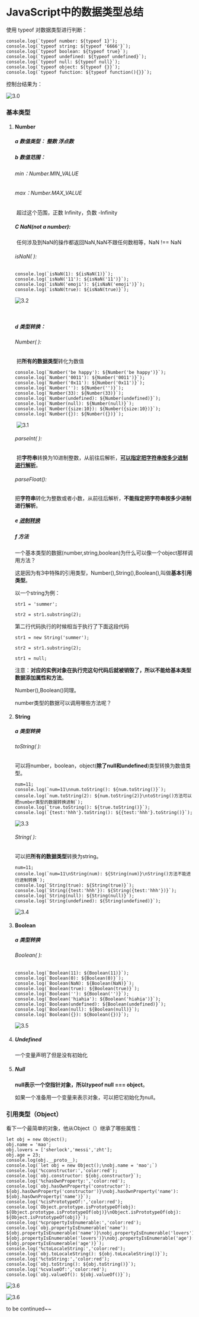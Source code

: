 # JavaScript中的数据类型总结

使用 typeof 对数据类型进行判断：

```
console.log(`typeof number: ${typeof 1}');
console.log(`typeof string: ${typeof '6666'}`);
console.log(`typeof boolean: ${typeof true}`);
console.log(`typeof undefined: ${typeof undefined}`);
console.log(`typeof null: ${typeof null}`);
console.log(`typeof object: ${typeof {}}`);
console.log(`typeof function: ${typeof function(){}}`);
```

控制台结果为：

![3.0](https://github.com/YananMao/JavaScript-Grammars/blob/master/pictures/3.0.png)

### 基本类型

1. #### Number

   ##### a 数值类型： 整数 浮点数

   ##### b 数值范围：

   ###### 	min：Number.MIN_VALUE

   ###### 	max：Number.MAX_VALUE

   ​	超过这个范围，正数 Infinity，负数 -Infinity

   ##### C NaN(not a number):	

   ​	任何涉及到NaN的操作都返回NaN,NaN不跟任何数相等，NaN !== NaN

   ###### 	isNaN( ):

   ```
   console.log(`isNaN(1): ${isNaN(1)}`);
   console.log(`isNaN('11'): ${isNaN('11')}`);
   console.log(`isNaN('emoji'): ${isNaN('emoji')}`);
   console.log(`isNaN(true): ${isNaN(true)}`);
   ```

   ![3.2](https://github.com/YananMao/JavaScript-Grammars/blob/master/pictures/3.2.png)

   ​	

   ##### d 类型转换：

   ###### 	Number( ):

   ​	把**所有的数据类型**转化为数值

   ```
   console.log(`Number('be happy'): ${Number('be happy')}`);
   console.log(`Number('0011'): ${Number('0011')}`);
   console.log(`Number('0x11'): ${Number('0x11')}`);
   console.log(`Number(''): ${Number('')}`);
   console.log(`Number(33): ${Number(33)}`);
   console.log(`Number(undefined): ${Number(undefined)}`);
   console.log(`Number(null): ${Number(null)}`);
   console.log(`Number({size:10}): ${Number({size:10})}`);
   console.log(`Number({}): ${Number({})}`);
   ```

   ​	![3.1](https://github.com/YananMao/JavaScript-Grammars/blob/master/pictures/3.1.png)

   ###### 	parseInt( ):

   ​	把**字符串**转换为10进制整数，从前往后解析，**[可以指定把字符串按多少进制进行解析](https://github.com/YananMao/JavaScript-Grammars/blob/master/JavaScript%E5%B8%B8%E7%94%A8%E8%AF%AD%E6%B3%95%E6%80%BB%E7%BB%93/4js%E4%B8%AD%E8%BF%9B%E5%88%B6%E8%BD%AC%E6%8D%A2.md)**。

   ###### 	parseFloat():

   ​	把**字符串**转化为整数或者小数，从前往后解析，**不能指定把字符串按多少进制进行解析**。

   ##### e [进制转换](https://github.com/YananMao/JavaScript-Grammars/blob/master/JavaScript%E5%B8%B8%E7%94%A8%E8%AF%AD%E6%B3%95%E6%80%BB%E7%BB%93/4js%E4%B8%AD%E8%BF%9B%E5%88%B6%E8%BD%AC%E6%8D%A2.md)

   ##### f 方法

   一个基本类型的数据(number,string,boolean)为什么可以像一个object那样调用方法？

   这是因为有3中特殊的引用类型，Number(),String(),Boolean(),叫做**基本引用类型**。

   以一个string为例：

   ```
   str1 = 'summer';
   
   str2 = str1.substring(2);
   ```

   第二行代码执行的时候相当于执行了下面这段代码

   ```
   str1 = new String('summer');
   
   str2 = str1.substring(2);
   
   str1 = null;
   ```

   注意：**对应的实例对象在执行完这句代码后就被销毁了，所以不能给基本类型数据添加属性和方法**。

   Number(),Boolean()同理。

   number类型的数据可以调用哪些方法呢？

   

2. #### String

   ##### a 类型转换

   ###### toString( ):

   可以将number，boolean，object(**除了null和undefined**)类型转换为数值类型。

   ```
   num=11;
   console.log(`num=11\nnum.toString(): ${num.toString()}`);
   console.log(`num.toString(2): ${num.toString(2)}\ntoString()方法可以把number类型的数据转换进制`);
   console.log(`true.toString(): ${true.toString()}`);
   console.log(`{test:'hhh'}.toString(): ${{test:'hhh'}.toString()}`);
   ```

   ![3.3](https://github.com/YananMao/JavaScript-Grammars/blob/master/pictures/3.3.png)

   ###### String( ):

   可以把**所有的数据类型**转换为string。

   ```
   num=11;
   console.log(`num=11\nString(num): ${String(num)}\nString()方法不能进行进制转换`);
   console.log(`String(true): ${String(true)}`);
   console.log(`String({test:'hhh'}): ${String({test:'hhh'})}`);
   console.log(`String(null): ${String(null)}`);
   console.log(`String(undefined): ${String(undefined)}`);
   ```

   ![3.4](https://github.com/YananMao/JavaScript-Grammars/blob/master/pictures/3.4.png)

3. #### Boolean

   ##### a 类型转换

   ###### Boolean( ):

   ```
   console.log(`Boolean(11): ${Boolean(11)}`);
   console.log(`Boolean(0): ${Boolean(0)}`);
   console.log(`Boolean(NaN): ${Boolean(NaN)}`);
   console.log(`Boolean(true): ${Boolean(true)}`);
   console.log(`Boolean(''): ${Boolean('')}`);
   console.log(`Boolean('hiahia'): ${Boolean('hiahia')}`);
   console.log(`Boolean(undefined): ${Boolean(undefined)}`);
   console.log(`Boolean(null): ${Boolean(null)}`);
   console.log(`Boolean({}): ${Boolean({})}`);
   ```

   ![3.5](https://github.com/YananMao/JavaScript-Grammars/blob/master/pictures/3.5.png)

4. ##### Undefined

   一个变量声明了但是没有初始化

5. ##### Null

   **null表示一个空指针对象，所以typeof null === object**。

   如果一个准备用一个变量来表示对象，可以把它初始化为null。

### 引用类型（Object）

看下一个最简单的对象，他从Object（）继承了哪些属性：

```
let obj = new Object();
obj.name = 'mao';
obj.lovers = ['sherlock','messi','zht'];
obj.age = 23;
console.log(obj.__proto__);
console.log(`let obj = new Object();\nobj.name = 'mao';`)
console.log('%cconstructor:','color:red');
console.log(`obj.constructor: ${obj.constructor}`);
console.log('%chasOwnProperty:','color:red');
console.log(`obj.hasOwnProperty('constructor'): ${obj.hasOwnProperty('constructor')}\nobj.hasOwnProperty('name'): ${obj.hasOwnProperty('name')}`);
console.log('%cisPrototypeOf:','color:red');
console.log(`Object.prototype.isPrototypeOf(obj): ${Object.prototype.isPrototypeOf(obj)}\nObject.isPrototypeOf(obj): ${Object.isPrototypeOf(obj)}`);
console.log('%cpropertyIsEnumerable:','color:red');
console.log(`obj.propertyIsEnumerable('name'): ${obj.propertyIsEnumerable('name')}\nobj.propertyIsEnumerable('lovers'): ${obj.propertyIsEnumerable('lovers')}\nobj.propertyIsEnumerable('age'): ${obj.propertyIsEnumerable('age')}`);
console.log('%ctoLocaleString:','color:red');
console.log(`obj.toLocaleString(): ${obj.toLocaleString()}`);
console.log('%ctoString:','color:red');
console.log(`obj.toString(): ${obj.toString()}`);
console.log('%cvalueOf:','color:red');
console.log(`obj.valueOf(): ${obj.valueOf()}`);
```

![3.6](https://github.com/YananMao/JavaScript-Grammars/blob/master/pictures/3.6.png)

![3.6](https://github.com/YananMao/JavaScript-Grammars/blob/master/pictures/3.7.png)

to be continued~~